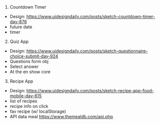 1. Countdown Timer

- Design: https://www.uidesigndaily.com/posts/sketch-countdown-timer-day-876
- future date
- timer

2. Quiz App

- Design: https://www.uidesigndaily.com/posts/sketch-questionnaire-choice-submit-day-924
- Questions form obj
- Select answer
- At the en show core

3. Recipe App

- Design: https://www.uidesigndaily.com/posts/sketch-recipe-app-food-mobile-day-615
- list of recipes
- recipe info on click
- fav recipe (w/ localStorage)
- API data meal https://www.themealdb.com/api.php
